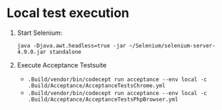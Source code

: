# Local test execution

1. Start Selenium:

   `java -Djava.awt.headless=true -jar ~/Selenium/selenium-server-4.9.0.jar standalone`

2. Execute Acceptance Testsuite

   * `.Build/vendor/bin/codecept run acceptance --env local -c .Build/Acceptance/AcceptanceTestsChrome.yml`
   * `.Build/vendor/bin/codecept run acceptance --env local -c .Build/Acceptance/AcceptanceTestsPhpBrowser.yml`
